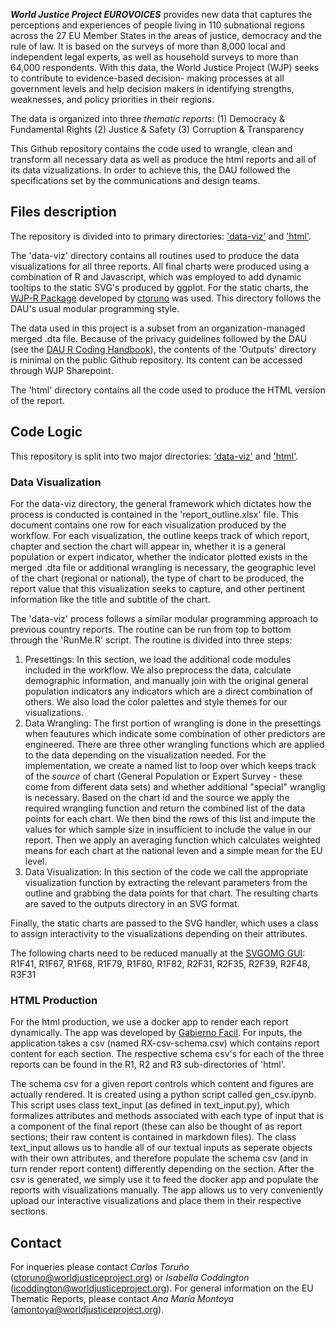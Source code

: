**_World Justice Project EUROVOICES_** provides new data that captures the perceptions and 
experiences of people living in 110 subnational regions across the 27 EU Member States in the 
areas of justice, democracy and the rule of law. It is based on the surveys of more than 8,000
local and independent legal experts, as well as household surveys to more than 64,000 respondents.
With this data, the World Justice Project (WJP) seeks to contribute to evidence-based decision-
making processes at all government levels and help decision makers in identifying strengths,
weaknesses, and policy priorities in their regions. 

The data is organized into three _thematic reports_:
(1) Democracy & Fundamental Rights
(2) Justice & Safety
(3) Corruption & Transparency

This Github repository contains the code used to wrangle, clean and transform all necessary data
as well as produce the html reports and all of its data vizualizations. In order to achieve this,
the DAU followed the specifications set by the communications and design teams. 

## Files description
The repository is divided into to primary directories: ['data-viz'](https://github.com/WJP-DAU/EU-thematic-reports/tree/main/data-viz) and ['html'](https://github.com/WJP-DAU/EU-thematic-reports/tree/main/html).

The 'data-viz' directory contains all routines used to produce the data
visualizations for all three reports. All final charts were produced using a 
combination of R and Javascript, which was employed to add dynamic tooltips to the 
static SVG's produced by ggplot. For the static charts, the [WJP-R Package](https://github.com/ctoruno/WJPr) developed by [ctoruno](https://github.com/ctoruno) was used. This directory follows the DAU's usual
modular programming style.

The data used in this project is a subset from an organization-managed merged .dta
file. Because of the privacy guidelines followed by the DAU (see the 
[DAU R Coding Handbook](https://ctoruno.quarto.pub/wjp-r-handbook/)), the contents of 
the 'Outputs' directory is minimal on the public Github repository. Its content can be 
accessed through WJP Sharepoint.

The 'html' directory contains all the code used to produce the HTML version of the report.


## Code Logic
This repository is split into two major directories: ['data-viz'](https://github.com/WJP-DAU/EU-thematic-reports/tree/main/data-viz) and ['html'](https://github.com/WJP-DAU/EU-thematic-reports/tree/main/html). 


### Data Visualization
For the data-viz directory, the general framework which dictates how the process is conducted is contained in the 'report_outline.xlsx' file. This document contains one row for each visualization produced by the workflow. For each visualization, the outline keeps track of which report, chapter and section the chart will appear in, whether it is a general population or expert indicator, whether the indicator plotted exists in the merged .dta file or additional wrangling is necessary, the geographic level of the chart (regional or national), the type of chart to be produced, the report value that this visualization seeks to capture, and other pertinent information like the title and subtitle of the chart. 

The 'data-viz' process follows a similar modular programming approach to previous country reports. The routine can be run from top to bottom through the 'RunMe.R' script. The routine is divided into three steps:

1. Presettings: In this section, we load the additional code modules included in the workflow. We also preprocess the data, calculate demographic information, and manually join with the original general population indicators any indicators which are a direct combination of others. We also load the color palettes and style themes for our visualizations.
2. Data Wrangling: The first portion of wrangling is done in the presettings when feautures which indicate some combination of other predictors are engineered. There are three other wrangling functions which are applied to the data depending on the visualization needed. For the implementation, we create a named list to loop over which keeps track of the _source_ of chart (General Population or Expert Survey - these come from different data sets) and whether additional "special" wranglig is necessary. Based on the chart id and the source we apply the required wrangling function and return the combined list of the data points for each chart. We then bind the rows of this list and impute the
values for which sample size in insufficient to include the value in our report. Then we
apply an averaging function which calculates weighted means for each chart at the national leven
and a simple mean for the EU level.
3. Data Visualization: In this section of the code we call the appropriate visualization function by extracting the relevant parameters from the outline and grabbing the data points for that chart. The resulting charts are saved to the outputs directory in an SVG format.

Finally, the static charts are passed to the SVG handler, which uses a class to assign interactivity to the visualizations depending on their attributes. 

The following charts need to be reduced manually at the [SVGOMG GUI](https://jakearchibald.github.io/svgomg/): R1F41, R1F67, R1F68, R1F79, R1F80, R1F82, R2F31, R2F35, R2F39, R2F48, R3F31

### HTML Production

For the html production, we use a docker app to render each report dynamically. The app was developed by [Gabierno Facil](https://github.com/GobiernoFacil).
For inputs, the application takes a csv (named RX-csv-schema.csv) which contains report content for each section. The respective schema csv's for each of the 
three reports can be found in the R1, R2 and R3 sub-directories of 'html'.

The schema csv for a given report controls which content and figures are actually rendered. It is created using a python script called gen_csv.ipynb. This script uses class text_input (as defined in text_input.py), which formalizes attributes and methods associated with each type of input
that is a component of the final report (these can also be thought of as report sections; their raw content is contained in markdown files).
The class text_input allows us to handle all of our textual inputs as seperate objects with their own attributes, 
and therefore populate the schema csv (and in turn render report content) differently depending on the section. After the csv is generated, we simply use it to feed
the docker app and populate the reports with visualizations manually. The app allows us to very conveniently upload our interactive 
visualizations and place them in their respective sections.


## Contact
For inqueries please contact _Carlos Toruño_ (ctoruno@worldjusticeproject.org) or 
_Isabella Coddington_ (icoddington@worldjusticeproject.org). For general information
on the EU Thematic Reports, please contact _Ana María Montoya_ 
(amontoya@worldjusticeproject.org).




